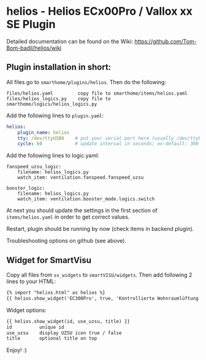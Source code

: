 # helios - Helios ECx00Pro / Vallox xx SE Plugin

Detailed documentation can be found on the Wiki:
https://github.com/Tom-Bom-badil/helios/wiki


## Plugin installation in short:

All files go to ``smarthome/plugins/helios``. Then do the following:

```
files/helios.yaml         copy file to smarthome/items/helios.yaml
files/helios_logics.py    copy file to smarthome/logics/helios_logics.py
```

Add the following lines to ``plugin.yaml``:

```yaml
helios:
    plugin_name: helios
    tty: /dev/ttyUSB0    # put your serial port here (usually /dev/ttyUSB0 or /dev/ttyAMA0)
    cycle: 60            # update interval in seconds; ex-default: 300
```

Add the following lines to logic.yaml:

```
fanspeed_uzsu_logic:
    filename: helios_logics.py
    watch_item: ventilation.fanspeed.fanspeed_uzsu

booster_logic:
    filename: helios_logics.py
    watch_item: ventilation.booster_mode.logics.switch
```

At next you should update the settings in the first section of ``items/helios.yaml`` in order to get correct values.

Restart, plugin should be running by now (check items in backend plugin).

Troubleshooting options on github (see above).

## Widget for SmartVisu

Copy all files from ``sv_widgets`` to ``smartVISU/widgets``. Then add following 2 lines to your HTML:

```html
{% import "helios.html" as helios %}
{{ helios.show_widget('EC300Pro', true, 'Kontrollierte Wohnraumlüftung') }}
```

Widget options:
```html
{{ helios.show_widget(id, use_uzsu, title) }}
id          unique id
use_uzsu    display UZSU icon true / false
title       optional title on top
```

Enjoy! :)
